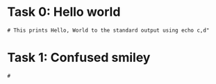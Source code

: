 # Task 0: Hello world
	# This prints Hello, World to the standard output using echo c,d"

# Task 1: Confused smiley
	#  
